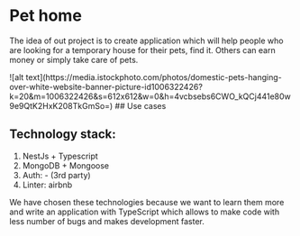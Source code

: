 # Pet home
The idea of out project is to create application which will help people who are looking for a temporary house for their pets, find it. Others can earn money or simply take care of pets.
<div style="text-align:center><img src="https://media.istockphoto.com/photos/domestic-pets-hanging-over-white-website-banner-picture-id1006322426?k=20&m=1006322426&s=612x612&w=0&h=4vcbsebs6CWO_kQCj441e80w9e9QtK2HxK208TkGmSo=" /></div>
![alt text](https://media.istockphoto.com/photos/domestic-pets-hanging-over-white-website-banner-picture-id1006322426?k=20&m=1006322426&s=612x612&w=0&h=4vcbsebs6CWO_kQCj441e80w9e9QtK2HxK208TkGmSo=)
## Use cases

## Technology stack:
1. NestJs + Typescript
2. MongoDB + Mongoose
3. Auth: - (3rd party)
4. Linter: airbnb

We have chosen these technologies because we want to learn them more and write an application with TypeScript which allows to make code with less number of bugs and makes development faster.
